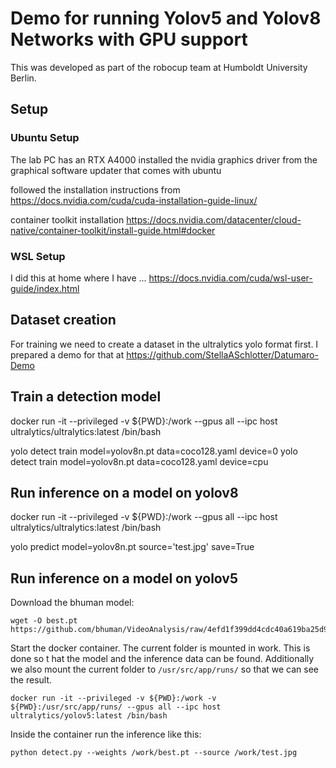 # Demo for running Yolov5 and Yolov8 Networks with GPU support
This was developed as part of the robocup team at Humboldt University Berlin.

## Setup

### Ubuntu Setup
The lab PC has an RTX A4000
installed the nvidia graphics driver from the graphical software updater that comes with ubuntu

followed the installation instructions from
https://docs.nvidia.com/cuda/cuda-installation-guide-linux/

container toolkit installation
https://docs.nvidia.com/datacenter/cloud-native/container-toolkit/install-guide.html#docker

### WSL Setup
I did this at home where I have ...
https://docs.nvidia.com/cuda/wsl-user-guide/index.html


## Dataset creation
For training we need to create a dataset in the ultralytics yolo format first. I prepared a demo for that at https://github.com/StellaASchlotter/Datumaro-Demo



## Train a detection model

docker run -it --privileged -v ${PWD}:/work --gpus all --ipc host ultralytics/ultralytics:latest /bin/bash

yolo detect train model=yolov8n.pt data=coco128.yaml device=0
yolo detect train model=yolov8n.pt data=coco128.yaml device=cpu

## Run inference on a model on yolov8
docker run -it --privileged -v ${PWD}:/work --gpus all --ipc host ultralytics/ultralytics:latest /bin/bash

yolo predict model=yolov8n.pt source='test.jpg' save=True

## Run inference on a model on yolov5
Download the bhuman model:
```
wget -O best.pt https://github.com/bhuman/VideoAnalysis/raw/4efd1f399dd4cdc40a619ba25d97ea6b2e30411f/weights/best.pt
```

Start the docker container. The current folder is mounted in work. This is done so t hat the model and the inference data can be found. Additionally we also mount the current folder to `/usr/src/app/runs/` so that we can see the result.
```
docker run -it --privileged -v ${PWD}:/work -v ${PWD}:/usr/src/app/runs/ --gpus all --ipc host ultralytics/yolov5:latest /bin/bash
```
Inside the container run the inference like this:
```
python detect.py --weights /work/best.pt --source /work/test.jpg 
```